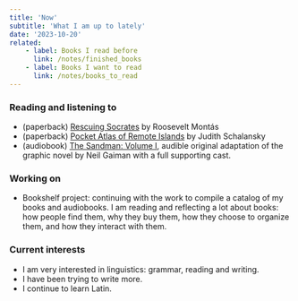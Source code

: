 ```yaml
---
title: 'Now'
subtitle: 'What I am up to lately'
date: '2023-10-20'
related:
    - label: Books I read before
      link: /notes/finished_books
    - label: Books I want to read
      link: /notes/books_to_read
---
```



### Reading and listening to

- (paperback) [Rescuing Socrates](/books/info/9780691224398/) by Roosevelt Montás
- (paperback) [Pocket Atlas of Remote Islands](/books/info/9780143126676/) by Judith Schalansky
- (audiobook) [The Sandman: Volume I](https://www.audible.com/pd/The-Sandman-Audiobook/B086WP794Z), audible original adaptation of the graphic novel by Neil Gaiman with a full supporting cast.

### Working on

- Bookshelf project: continuing with the work to compile a catalog of my books and audiobooks. I am reading and reflecting a lot about books: how people find them, why they buy them, how they choose to organize them, and how they interact with them.

### Current interests

- I am very interested in linguistics: grammar, reading and writing.
- I have been trying to write more.
- I continue to learn Latin.
